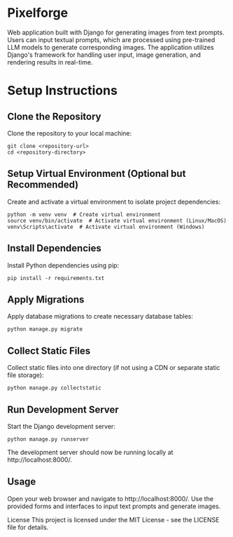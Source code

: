 # Pixelforge
Web application built with Django for generating images from text prompts. Users can input textual prompts, which are processed using pre-trained LLM models to generate corresponding images. The application utilizes Django's framework for handling user input, image generation, and rendering results in real-time.


#  Setup Instructions

## Clone the Repository
Clone the repository to your local machine:

```
git clone <repository-url>
cd <repository-directory>
```

## Setup Virtual Environment (Optional but Recommended)
Create and activate a virtual environment to isolate project dependencies:

```
python -m venv venv  # Create virtual environment
source venv/bin/activate  # Activate virtual environment (Linux/MacOS)
venv\Scripts\activate  # Activate virtual environment (Windows)
```
## Install Dependencies
Install Python dependencies using pip:

```
pip install -r requirements.txt
```

## Apply Migrations
Apply database migrations to create necessary database tables:

```
python manage.py migrate
```

## Collect Static Files
Collect static files into one directory (if not using a CDN or separate static file storage):

```
python manage.py collectstatic
```
## Run Development Server
Start the Django development server:
```
python manage.py runserver
```
The development server should now be running locally at http://localhost:8000/.


## Usage
Open your web browser and navigate to http://localhost:8000/.
Use the provided forms and interfaces to input text prompts and generate images.


License
This project is licensed under the MIT License - see the LICENSE file for details.


